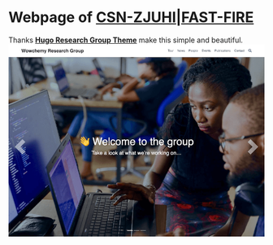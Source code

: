 # Webpage of [CSN-ZJUHI|FAST-FIRE](https://fast-fire.github.io/)

Thanks [**Hugo Research Group Theme**](https://hugoblox.com/hugo-themes/) make this simple and beautiful.
[![Screenshot](preview.png)](https://hugoblox.com/hugo-themes/)